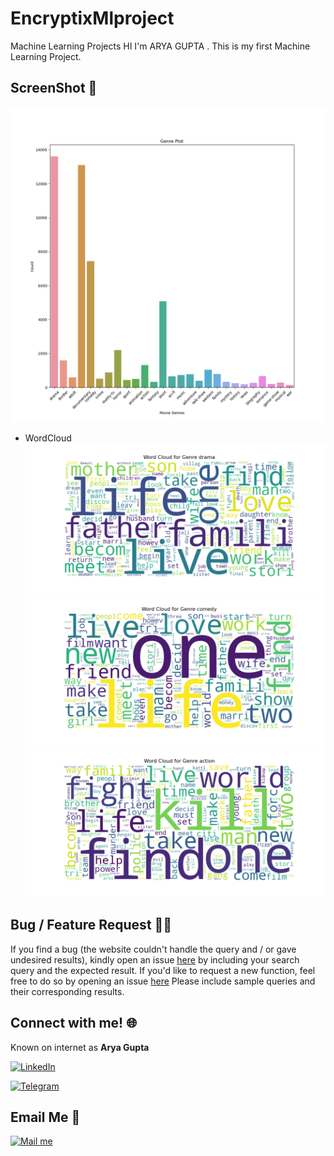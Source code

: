 # EncryptixMlproject
Machine Learning Projects
HI I'm ARYA GUPTA . This is my first Machine Learning Project. 



## ScreenShot :camera_flash:
![Image](Movie%20Genre%20Ml%20project/Images/plot.png)<br>
- WordCloud
  <br>![Image](Movie%20Genre%20Ml%20project/Images/drama_cloud.png)
![Image](Movie%20Genre%20Ml%20project/Images/comedy_cloud.png)
![Image](Movie%20Genre%20Ml%20project/Images/action_cloud.png)



## Bug / Feature Request :man_technologist:
If you find a bug (the website couldn't handle the query and / or gave undesired results), kindly open an issue [here](https://github.com/SCARYHUNTER/EncryptixMlproject/issues/new) by including your search query and the expected result.
If you'd like to request a new function, feel free to do so by opening an issue [here](https://github.com/SCARYHUNTER/EncryptixMlproject/issues/new) Please include sample queries and their corresponding results.



## Connect with me! 🌐
Known on internet as **Arya Gupta**

[<img target="_blank" src="https://img.icons8.com/bubbles/100/000000/linkedin.png" title="LinkedIn">](https://www.linkedin.com/in/arya-gupta-5968ab289/)

[<img target="_blank" src="https://img.icons8.com/bubbles/100/000000/telegram-app.png" title="Telegram"/>](https://t.me/FunctionPheonix)


## Email Me :e-mail:

[<img target="_blank" src="https://img.icons8.com/bubbles/100/000000/secured-letter.png" title="Mail me">](mailto:ag551410@gmail.com)
